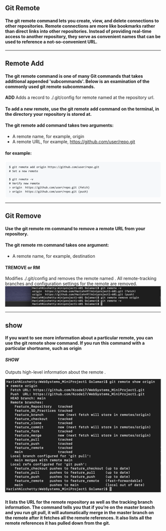## Git Remote

#### The git remote command lets you create, view, and delete connections to other repositories. Remote connections are more like bookmarks rather than direct links into other repositories. Instead of providing real-time access to another repository, they serve as convenient names that can be used to reference a not-so-convenient URL.

---

## Remote Add

#### The git remote command is one of many Git commands that takes additional appended 'subcommands'. Below is an examination of the commonly used git remote subcommands.

**ADD <NAME> <URL>**
Adds a record to ./.git/config for remote named at the repository url.

#### To add a new remote, use the git remote add command on the terminal, in the directory your repository is stored at.
#### The git remote add command takes two arguments:
- A remote name, for example, origin
- A remote URL, for example, https://github.com/user/repo.git
#### for example: 
![remote add](./Images/Remote_add.png)

---

## Git Remove

#### Use the git remote rm command to remove a remote URL from your repository.
#### The git remote rm command takes one argument:
- A remote name, for example, destination

#### **TREMOVE or RM <NAME>**
Modifies ./.git/config and removes the remote named . All remote-tracking branches and configuration settings for the remote are removed.
![remote remove](./Images/Remote_remove.png)

---

## show

#### If you want to see more information about a particular remote, you can use the git remote show <remote> command. If you run this command with a particular shortname, such as origin

##### **SHOW <NAME>**
Outputs high-level information about the remote .

![remote show](./Images/remote_show.png)

#### It lists the URL for the remote repository as well as the tracking branch information. The command tells you that if you’re on the master branch and you run git pull, it will automatically merge in the master branch on the remote after it fetches all the remote references. It also lists all the remote references it has pulled down from the git.
